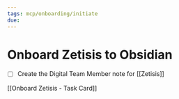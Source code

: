 ```yaml
---
tags: mcp/onboarding/initiate
due: 
---
```

# Onboard Zetisis to Obsidian

- [ ] Create the Digital Team Member note for [[Zetisis]]

[[Onboard Zetisis - Task Card]]
